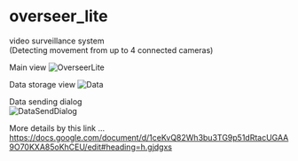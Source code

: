 # overseer_lite
video surveillance system  
(Detecting movement from up to 4 connected cameras)

Main view
![OverseerLite](https://user-images.githubusercontent.com/36298801/143230758-37d2fa37-d90e-4202-813a-bb2c3420b311.png)

Data storage view
![Data](https://user-images.githubusercontent.com/36298801/143230744-7d9b4062-f37f-4e73-b3dc-df456ceef1f0.png)

Data sending dialog  
![DataSendDialog](https://user-images.githubusercontent.com/36298801/143231073-1d1d2416-3927-47fa-800f-498b25a14114.png)

More details by this link ...
https://docs.google.com/document/d/1ceKvQ82Wh3bu3TG9p51dRtacUGAA9O70KXA85oKhCEU/edit#heading=h.gjdgxs
